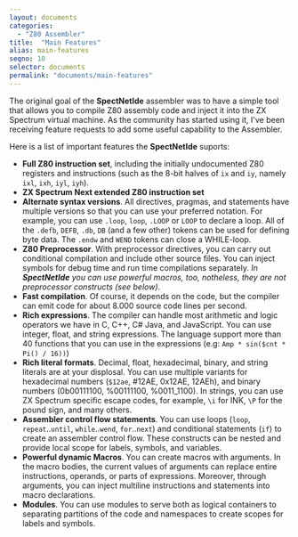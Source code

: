 ```yaml
---
layout: documents
categories: 
  - "Z80 Assembler"
title:  "Main Features"
alias: main-features
seqno: 10
selector: documents
permalink: "documents/main-features"
---
```


The original goal of the __SpectNetIde__ assembler was to have a simple tool that allows you to compile
Z80 assembly code and inject it into the ZX Spectrum virtual machine. As the community has started
using it, I've been receiving feature requests to add some useful capability to the Assembler.

Here is a list of important features the __SpectNetIde__ suports:

* __Full Z80 instruction set__, including the initially undocumented Z80 registers and instructions
(such as the 8-bit halves of `ix` and `iy`, namely `ixl`, `ixh`, `iyl`, `iyh`).
* __ZX Spectrum Next extended Z80 instruction set__
* __Alternate syntax versions__. All directives, pragmas, and statements have multiple versions so that 
you can use your preferred notation. For example, you can use `.loop`, `loop`, `.LOOP` or `LOOP` to 
declare a loop. All of the `.defb`, `DEFB`, `.db`, `DB` (and a few other) tokens can be used for defining
byte data. The `.endw` and `WEND` tokens can close a WHILE-loop.
* __Z80 Preprocessor__. With preprocessor directives, you can carry out conditional compilation and include
other source files. You can inject symbols for debug time and run time compilations separately. *In __SpectNetIde__
you can use powerful macros, too, notheless, they are not preprocessor constructs (see below)*.
* __Fast compilation__. Of course, it depends on the code, but the compiler can emit code for about 8.000 
source code lines per second.
* __Rich expressions__. The compiler can handle most arithmetic and logic operators we have in C, C++, C#
Java, and JavaScript. You can use integer, float, and string expressions. The language support more than 40
functions that you can use in the expressions (e.g: `Amp * sin($cnt * Pi() / 16))`)
* __Rich literal formats__. Decimal, float, hexadecimal, binary, and string literals are at your displosal.
You can use multiple variants for hexadecimal numbers (`$12ae`, #12AE, 0x12AE, 12AEh), and binary numbers
(0b00111100, %00111100, %0011_1100). In strings, you can use ZX Spectrum specific escape codes, for example,
`\i` for INK, `\P` for the pound sign, and many others.
* __Assembler control flow statements__. You can use loops (`loop`, `repeat`..`until`, `while`..`wend`,
`for`..`next`) and conditional statements (`if`) to create an assembler control flow. These constructs 
can be nested and provide local scope for labels, symbols, and variables.
* __Powerful dynamic Macros__. You can create macros with arguments. In the macro bodies, the current values 
of arguments can replace entire instructions, operands, or parts of expressions. Moreover, through arguments,
you can inject multiline instructions and statements into macro declarations.
* __Modules__. You can use modules to serve both as logical containers to separating partitions of the code and namespaces to create scopes for labels and symbols.